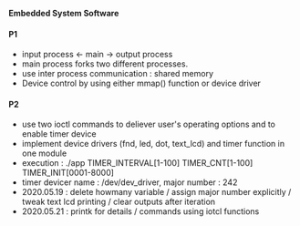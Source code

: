 **Embedded System Software**
#### P1
  - input process <- main -> output process
  - main process forks two different processes.
  - use inter process communication : shared memory
  - Device control by using either mmap() function or device driver
  
#### P2
  - use two ioctl commands to deliever user's operating options and to enable timer device
  - implement device drivers (fnd, led, dot, text_lcd) and timer function in one module
  - execution : ./app TIMER_INTERVAL[1-100] TIMER_CNT[1-100] TIMER_INIT[0001-8000]
  - timer devicer name : /dev/dev_driver, major number : 242
  - 2020.05.19 : delete howmany variable / assign major number explicitly / tweak text lcd printing / clear outputs after iteration
  - 2020.05.21 : printk for details / commands using iotcl functions
